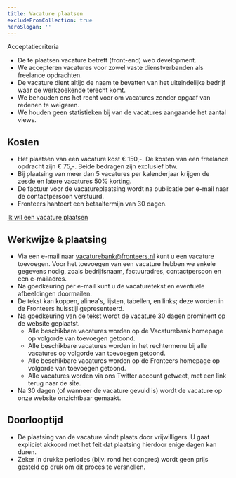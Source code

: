 ```yaml
---
title: Vacature plaatsen
excludeFromCollection: true
heroSlogan: ''
---
```


Acceptatiecriteria

-   De te plaatsen vacature betreft (front-end) web development.
-   We accepteren vacatures voor zowel vaste dienstverbanden als freelance opdrachten.
-   De vacature dient altijd de naam te bevatten van het uiteindelijke bedrijf waar de werkzoekende terecht komt.
-   We behouden ons het recht voor om vacatures zonder opgaaf van redenen te weigeren.
-   We houden geen statistieken bij van de vacatures aangaande het aantal views.

## Kosten

-   Het plaatsen van een vacature kost € 150,-. De kosten van een freelance opdracht zijn € 75,-. Beide bedragen zijn exclusief btw.
-   Bij plaatsing van meer dan 5 vacatures per kalenderjaar krijgen de zesde en latere vacatures 50% korting.
-   De factuur voor de vacatureplaatsing wordt na publicatie per e-mail naar de contactpersoon verstuurd.
-   Fronteers hanteert een betaaltermijn van 30 dagen.

<a href="mailto:vacaturebank@fronteers.nl?subject=Ik%20wil%20een%20vacature%20plaatsen&body=Bedankt%20voor%20je%20interesse%20in%20het%20plaatsen%20van%20een%20vacature!%20%0AVul%20onderstaande%20graag%20zo%20volledig%20mogelijk%20in.%20We%20nemen%20zo%20spoedig%20mogelijk%20contact%20met%20je%20op.%20Onze%20vereniging%20draait%20echter%20op%20vrijwilligers%2C%20houd%20er%20dus%20rekening%20mee%20dat%20een%20reactie%20niet%20altijd%20dezelfde%20dag%20komt%2C%20en%20het%20in%20drukke%20periodes%20zelfs%20een%20week%20kan%20duren.%0A%0AIk%20ga%20akkoord%20met%20de%20voorwaarden%3A%20ja%2Fnee%0A%0ANaam%20contactpersoon%3A%0AE-mailadres%20contactpersoon%3A%0ATelefoonnummer%3A%0ABedrijfsnaam%3A%0A%0AFactuuradres%3A%0A%0AE-mailadres%20voor%20de%20factuur%3A%0AUw%20kenmerk%20(optioneel%2C%20bijvoorbeeld%20een%20inkoopnummer)%3A%0ADienstverband%20of%20freelance%3F%20%0A%0AUw%20website%3A%0ATwitter-account%20bedrijf%20(optioneel)%3A%0ALinkedIn-account%20bedrijf%20(optioneel)%3A%0AMastodon-account%20bedrijf%20(optioneel)%3A%0A%0AEventuele%20opmerkingen%20of%20vragen%3A%0A" class="button button-parentheses">Ik wil een vacature plaatsen</a>

## Werkwijze & plaatsing

-   Via een e-mail naar [vacaturebank@fronteers.nl](<mailto:vacaturebank@fronteers.nl?subject=Ik%20wil%20een%20vacature%20plaatsen&body=Bedankt%20voor%20je%20interesse%20in%20het%20plaatsen%20van%20een%20vacature!%20%0AVul%20onderstaande%20graag%20zo%20volledig%20mogelijk%20in.%20We%20nemen%20zo%20spoedig%20mogelijk%20contact%20met%20je%20op.%20Onze%20vereniging%20draait%20echter%20op%20vrijwilligers%2C%20houd%20er%20dus%20rekening%20mee%20dat%20een%20reactie%20niet%20altijd%20dezelfde%20dag%20komt%2C%20en%20het%20in%20drukke%20periodes%20zelfs%20een%20week%20kan%20duren.%0A%0AIk%20ga%20akkoord%20met%20de%20voorwaarden%3A%20ja%2Fnee%0A%0ANaam%20contactpersoon%3A%0AE-mailadres%20contactpersoon%3A%0ATelefoonnummer%3A%0ABedrijfsnaam%3A%0A%0AFactuuradres%3A%0A%0AE-mailadres%20voor%20de%20factuur%3A%0AUw%20kenmerk%20(optioneel%2C%20bijvoorbeeld%20een%20inkoopnummer)%3A%0ADienstverband%20of%20freelance%3F%20%0A%0AUw%20website%3A%0ATwitter-account%20bedrijf%20(optioneel)%3A%0ALinkedIn-account%20bedrijf%20(optioneel)%3A%0AMastodon-account%20bedrijf%20(optioneel)%3A%0A%0AEventuele%20opmerkingen%20of%20vragen%3A%0A>) kunt u een vacature toevoegen. Voor het toevoegen van een vacature hebben we enkele gegevens nodig, zoals bedrijfsnaam, factuuradres, contactpersoon en een e-mailadres.
-   Na goedkeuring per e-mail kunt u de vacaturetekst en eventuele afbeeldingen doormailen.
-   De tekst kan koppen, alinea's, lijsten, tabellen, en links; deze worden in de Fronteers huisstijl gepresenteerd.
-   Na goedkeuring van de tekst wordt de vacature 30 dagen prominent op de website geplaatst.
    -   Alle beschikbare vacatures worden op de Vacaturebank homepage op volgorde van toevoegen getoond.
    -   Alle beschikbare vacatures worden in het rechtermenu bij alle vacatures op volgorde van toevoegen getoond.
    -   Alle beschikbare vacatures worden op de Fronteers homepage op volgorde van toevoegen getoond.
    -   Alle vacatures worden via ons Twitter account getweet, met een link terug naar de site.
-   Na 30 dagen (of wanneer de vacature gevuld is) wordt de vacature op onze website onzichtbaar gemaakt.

## Doorlooptijd

-   De plaatsing van de vacature vindt plaats door vrijwilligers. U gaat expliciet akkoord met het feit dat plaatsing hierdoor enige dagen kan duren.
-   Zeker in drukke periodes (bijv. rond het congres) wordt geen prijs gesteld op druk om dit proces te versnellen.
